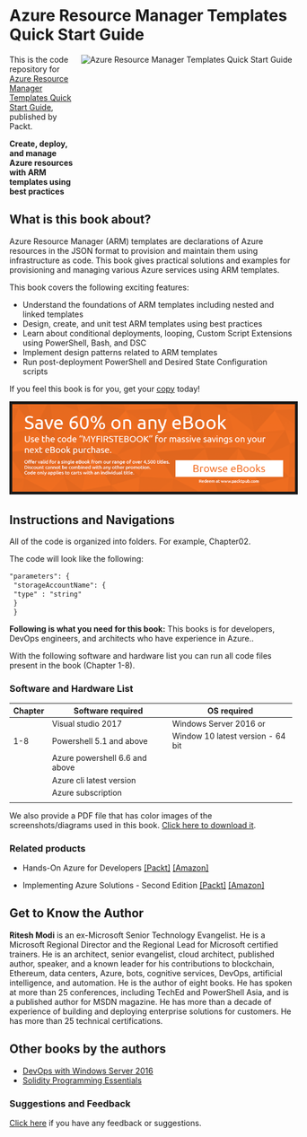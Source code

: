 
# Azure Resource Manager Templates Quick Start Guide

<a href="https://www.packtpub.com/virtualization-and-cloud/azure-resource-manager-templates-quick-start-guide?utm_source=github&utm_medium=repository&utm_campaign=9781789803235"><img src="https://d255esdrn735hr.cloudfront.net/sites/default/files/cover_32.png" alt="Azure Resource Manager Templates Quick Start Guide" height="256px" align="right"></a>

This is the code repository for [Azure Resource Manager Templates Quick Start Guide](https://www.packtpub.com/virtualization-and-cloud/azure-resource-manager-templates-quick-start-guide?utm_source=github&utm_medium=repository&utm_campaign=9781789803235), published by Packt.

**Create, deploy, and manage Azure resources with ARM templates using best practices**

## What is this book about?
Azure Resource Manager (ARM) templates are declarations of Azure resources in the JSON format to provision and maintain them using infrastructure as code. This book gives practical solutions and examples for provisioning and managing various Azure services using ARM templates.

This book covers the following exciting features:
* Understand the foundations of ARM templates including nested and linked templates
* Design, create, and unit test ARM templates using best practices
* Learn about conditional deployments, looping, Custom Script Extensions using PowerShell, Bash, and DSC
* Implement design patterns related to ARM templates
* Run post-deployment PowerShell and Desired State Configuration scripts

If you feel this book is for you, get your [copy](https://www.amazon.com/dp/1789803233) today!

<a href="https://www.packtpub.com/?utm_source=github&utm_medium=banner&utm_campaign=GitHubBanner"><img src="https://raw.githubusercontent.com/PacktPublishing/GitHub/master/GitHub.png" 
alt="https://www.packtpub.com/" border="5" /></a>


## Instructions and Navigations
All of the code is organized into folders. For example, Chapter02.

The code will look like the following:
```
"parameters": {
 "storageAccountName": {
 "type" : "string"
 }
 }
```

**Following is what you need for this book:**
This books is for developers, DevOps engineers, and architects who have experience in Azure..

With the following software and hardware list you can run all code files present in the book (Chapter 1-8).

### Software and Hardware List

| Chapter  | Software required                   | OS required                        |
| -------- | ------------------------------------| -----------------------------------|
|          | Visual studio 2017                  | Windows Server 2016 or             |
|   1-8    | Powershell 5.1 and above            | Window 10 latest version - 64 bit  | 
|          | Azure powershell 6.6 and above      |                                    |
|          | Azure cli latest version            |                                    |
|          | Azure subscription                  |                                    |
|          |                                     |                                    |
                                                                             


We also provide a PDF file that has color images of the screenshots/diagrams used in this book. [Click here to download it](https://www.packtpub.com/sites/default/files/downloads/9781789803235_ColorImages.pdf).


### Related products <Other books you may enjoy>
* Hands-On Azure for Developers [[Packt]](https://www.packtpub.com/virtualization-and-cloud/hands-azure-developers?utm_source=github&utm_medium=repository&utm_campaign=9781789340624) [[Amazon]](https://www.amazon.com/dp/1789340624)

* Implementing Azure Solutions - Second Edition [[Packt]](https://www.packtpub.com/virtualization-and-cloud/implementing-azure-solutions-second-edition?utm_source=github&utm_medium=repository&utm_campaign=9781789343045) [[Amazon]](https://www.amazon.com/dp/1789343046)

## Get to Know the Author
**Ritesh Modi** is an ex-Microsoft Senior Technology Evangelist. He is a Microsoft Regional Director and the Regional Lead for Microsoft certified trainers.
He is an architect, senior evangelist, cloud architect, published author, speaker, and a known leader for his contributions to blockchain, Ethereum, data centers, Azure, bots, cognitive services, DevOps, artificial intelligence, and automation. He is the author of eight books.
He has spoken at more than 25 conferences, including TechEd and PowerShell Asia, and is a published author for MSDN magazine. He has more than a decade of experience of building and deploying enterprise solutions for customers. He has more than 25 technical certifications.



## Other books by the authors
* [DevOps with Windows Server 2016](https://www.packtpub.com/networking-and-servers/devops-windows-server-2016?utm_source=github&utm_medium=repository&utm_campaign=9781786468550)
* [Solidity Programming Essentials](https://www.packtpub.com/application-development/solidity-programming-essentials?utm_source=github&utm_medium=repository&utm_campaign=9781788831383)

### Suggestions and Feedback
[Click here](https://docs.google.com/forms/d/e/1FAIpQLSdy7dATC6QmEL81FIUuymZ0Wy9vH1jHkvpY57OiMeKGqib_Ow/viewform) if you have any feedback or suggestions.
